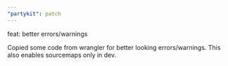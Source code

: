 ```yaml
---
"partykit": patch
---
```


feat: better errors/warnings

Copied some code from wrangler for better looking errors/warnings. This also enables sourcemaps only in dev.
